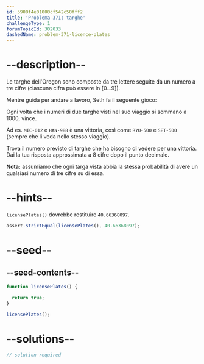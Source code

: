 ```yaml
---
id: 5900f4e01000cf542c50fff2
title: 'Problema 371: targhe'
challengeType: 1
forumTopicId: 302033
dashedName: problem-371-licence-plates
---
```


# --description--

Le targhe dell'Oregon sono composte da tre lettere seguite da un numero a tre cifre (ciascuna cifra può essere in [0...9]).

Mentre guida per andare a lavoro, Seth fa il seguente gioco:

Ogni volta che i numeri di due targhe visti nel suo viaggio si sommano a 1000, vince.

Ad es. `MIC-012` e `HAN-988` è una vittoria, così come `RYU-500` e `SET-500` (sempre che li veda nello stesso viaggio).

Trova il numero previsto di targhe che ha bisogno di vedere per una vittoria. Dai la tua risposta approssimata a 8 cifre dopo il punto decimale.

**Nota:** assumiamo che ogni targa vista abbia la stessa probabilità di avere un qualsiasi numero di tre cifre su di essa.

# --hints--

`licensePlates()` dovrebbe restituire `40.66368097`.

```js
assert.strictEqual(licensePlates(), 40.66368097);
```

# --seed--

## --seed-contents--

```js
function licensePlates() {

  return true;
}

licensePlates();
```

# --solutions--

```js
// solution required
```
